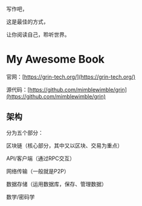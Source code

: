 写作吧，

这是最佳的方式，

让你阅读自己，聆听世界。

# My Awesome Book

官网：[https://grin-tech.org/](https://grin-tech.org/)

源代码：[https://github.com/mimblewimble/grin](https://github.com/mimblewimble/grin)

## 架构

分为五个部分：

区块链（核心部分，其中又以区块、交易为重点）

API/客户端（通过RPC交互）

网络传输（一般就是P2P）

数据存储（运用数据库，保存、管理数据）

数学/密码学



